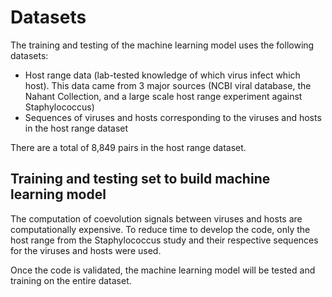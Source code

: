# Datasets

The training and testing of the machine learning model uses the following datasets:
- Host range data (lab-tested knowledge of which virus infect which host). This data came from 3 major sources (NCBI viral database, the Nahant Collection, 
and a large scale host range experiment against Staphylococcus)
- Sequences of viruses and hosts corresponding to the viruses and hosts in the host range dataset

There are a total of 8,849 pairs in the host range dataset. 

## Training and testing set to build machine learning model

The computation of coevolution signals between viruses and hosts are computationally expensive. To reduce time to develop the code, only the host range 
from the Staphylococcus study and their respective sequences for the viruses and hosts were used. 

Once the code is validated, the machine learning model will be tested and training on the entire dataset. 
